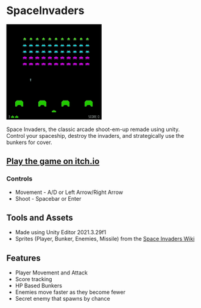 # SpaceInvaders

<img src="https://raw.githubusercontent.com/Mickkers/Mickkers/main/SpaceInvadersDemo.gif" height='250'/>

Space Invaders, the classic arcade shoot-em-up remade using unity.
Control your spaceship, destroy the invaders, and strategically use the bunkers for cover.

## [Play the game on itch.io](https://mickkers.itch.io/space-invaders)

### Controls
- Movement - A/D or Left Arrow/Right Arrow
- Shoot - Spacebar or Enter

## Tools and Assets
- Made using Unity Editor 2021.3.29f1
- Sprites (Player, Bunker, Enemies, Missile) from the [Space Invaders Wiki](https://spaceinvaders.fandom.com/wiki/Space_Invaders_wiki)

## Features
- Player Movement and Attack
- Score tracking
- HP Based Bunkers
- Enemies move faster as they become fewer
- Secret enemy that spawns by chance

